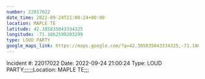 ```yaml
---
number: 22017022
date_time: 2022-09-24T21:00:24+00:00
location: MAPLE TE
latitude: 42.385835043334325
longitude: -71.1862599203299
type: LOUD PARTY
google_maps_link: https://maps.google.com/?q=42.385835043334325,-71.1862599203299
---
```


Incident #: 22017022   Date: 2022-09-24 21:00:24    Type: LOUD PARTY;;;;;;Location: MAPLE TE;;;
